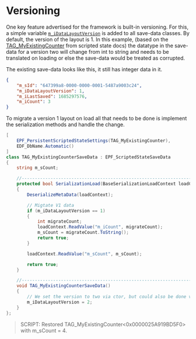 # Versioning
One key feature advertised for the framework is built-in versioning. For this, a simple variable [`m_iDataLayoutVersion`](https://enfusionengine.com/api/redirect?to=enfusion://ScriptEditor/Scripts/Game/EPF_MetaDataDbEntity.c;3) is added to all save-data classes. By default, the version of the layout is 1. In this example, (based on the [TAG_MyExistingCounter](scripted-states.md#persistence-as-an-afterthought) from scripted state docs) the datatype in the save-data for a version two will change from int to string and needs to be translated on loading or else the save-data would be treated as corrupted.

The existing save-data looks like this, it still has integer data in it.
```json
{
    "m_sId": "647399a8-0000-0000-0001-5487a9003c24",
    "m_iDataLayoutVersion": 1,
    "m_iLastSaved": 1685297576,
    "m_iCount": 3
}
```

To migrate a version 1 layout on load all that needs to be done is implement the serialization methods and handle the change.
```cs
[
    EPF_PersistentScriptedStateSettings(TAG_MyExistingCounter),
    EDF_DbName.Automatic()
]
class TAG_MyExistingCounterSaveData : EPF_ScriptedStateSaveData
{
    string m_sCount;

    //------------------------------------------------------------------------------------------------
    protected bool SerializationLoad(BaseSerializationLoadContext loadContext)
    {
        DeserializeMetaData(loadContext);

        // Migtate V1 data
        if (m_iDataLayoutVersion == 1)
        {
            int migrateCount;
            loadContext.ReadValue("m_iCount", migrateCount);
            m_sCount = migrateCount.ToString();
            return true;
        }

        loadContext.ReadValue("m_sCount", m_sCount);

        return true;
    }

    //------------------------------------------------------------------------------------------------
    void TAG_MyExistingCounterSaveData()
    {
        // We set the version to two via ctor, but could also be done via SerializationSave
        m_iDataLayoutVersion = 2;
    }
};
```
> SCRIPT: Restored TAG_MyExistingCounter<0x0000025A919BD5F0> with m_sCount = 4.
